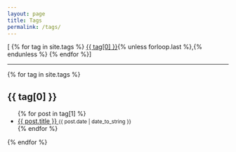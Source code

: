 ```yaml
---
layout: page
title: Tags
permalink: /tags/
---
```


<div class="post-info">
  <span>[
  {% for tag in site.tags %}
    <a href="#{{ tag[0] | slugify: 'pretty' }}">{{ tag[0] }}</a>{% unless forloop.last %},{% endunless %}
  {% endfor %}]
  </span>
</div>
<hr/>
<div class="tags">
{% for tag in site.tags %}
  <h2 id="{{ tag[0] | slugify: 'pretty' }}">{{ tag[0] }}</h2>
  <ul>
  {% for post in tag[1] %}
    <li>
      <a href="{{ post.url | relative_url }}">
        {{ post.title }}
      </a>
      <small><time datetime="{{ post.date | date_to_xmlschema }}">{{ post.date | date_to_string }}</time></small>
    </li>
  {% endfor %}
  </ul>
{% endfor %}
</div>
